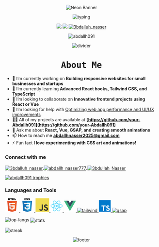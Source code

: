 <!-- Neon Header Banner -->
<p align="center">
  <img
    src="https://capsule-render.vercel.app/api?type=waving&height=220&color=0:0f0f0f,50:1a1a1a,100:0f0f0f&text=Abdalluh%20Nasser%20Ahmed%20Mansour&fontColor=39FF14&fontAlignY=35&desc=A%20Passionate%20Frontend%20Developer%20from%20Egypt&descAlignY=55&section=header"
    alt="Neon Banner"
  />
</p>

<!-- Typing intro with custom mono font -->
<p align="center">
  <img src="https://readme-typing-svg.demolab.com?font=JetBrains+Mono&pause=1200&center=true&vCenter=true&width=800&lines=Hi+%F0%9F%91%8B%2C+I'm+Abdalluh+Nasser+Ahmed+Mansour;Frontend+Developer+%7C+React+%7C+Vue+%7C+GSAP;I+build+smooth%2C+responsive+experiences"
       alt="typing" />
</p>

<!-- Quick stats badges (neon) -->
<p align="center">
  <img src="https://img.shields.io/badge/Focus-Frontend-39FF14?labelColor=111111&style=for-the-badge" />
  <img src="https://img.shields.io/badge/From-Egypt-39FF14?labelColor=111111&style=for-the-badge" />
  <a href="https://twitter.com/3bdalluh_nasser" target="blank">
    <img src="https://img.shields.io/twitter/follow/3bdalluh_nasser?style=for-the-badge&logo=twitter&labelColor=111111&color=39FF14&logoColor=39FF14" alt="3bdalluh_nasser" />
  </a>
</p>

<!-- View counter -->
<p align="center">
  <img src="https://komarev.com/ghpvc/?username=abdallh091&label=Profile%20views&color=39FF14&style=flat-square" alt="abdallh091" />
</p>

<!-- Glow divider -->
<p align="center">
  <img src="https://img.shields.io/badge/-_-111111?style=for-the-badge&logo=github&logoColor=39FF14&labelColor=111111&color=39FF14" alt="divider" />
</p>

<h1 align="center" style="font-family: JetBrains Mono, monospace;">About Me</h1>

- 🔭 I’m currently working on **Building responsive websites for small businesses and startups**  
- 🌱 I’m currently learning **Advanced React hooks, Tailwind CSS, and TypeScript**  
- 👯 I’m looking to collaborate on **Innovative frontend projects using React or Vue**  
- 🤝 I’m looking for help with [Optimizing web app performance and UI/UX improvements](https://linktr.ee/3bdalluh)  
- 👨‍💻 All of my projects are available at **[https://github.com/your-Abdallh091](https://github.com/your-Abdallh091)**  
- 💬 Ask me about **React, Vue, GSAP, and creating smooth animations**  
- 📫 How to reach me **abdallhnasser2025@gmail.com**  
- ⚡ Fun fact **I love experimenting with CSS art and animations!**

<!-- Socials (icons) -->
<h3 align="left">Connect with me</h3>
<p align="left">
  <a href="https://twitter.com/3bdalluh_nasser" target="blank">
    <img align="center" src="https://raw.githubusercontent.com/rahuldkjain/github-profile-readme-generator/master/src/images/icons/Social/twitter.svg" alt="3bdalluh_nasser" height="30" width="40" />
  </a>
  <a href="https://instagram.com/abdallh_nasser777" target="blank">
    <img align="center" src="https://raw.githubusercontent.com/rahuldkjain/github-profile-readme-generator/master/src/images/icons/Social/instagram.svg" alt="abdallh_nasser777" height="30" width="40" />
  </a>
  <a href="https://discord.gg/3bdullah_Nasser" target="blank">
    <img align="center" src="https://raw.githubusercontent.com/rahuldkjain/github-profile-readme-generator/master/src/images/icons/Social/discord.svg" alt="3bdullah_Nasser" height="30" width="40" />
  </a>
</p>

<!-- Trophy (neon frame) -->
<p align="left">
  <a href="https://github.com/ryo-ma/github-profile-trophy">
    <img src="https://github-profile-trophy.vercel.app/?username=abdallh091&theme=onestar&no-bg=true&no-frame=true&title=Commit,Issues,Followers,Stars,PullRequest&margin-w=8&margin-h=8" alt="abdallh091 trophies" />
  </a>
</p>

<!-- Languages & Tools (neon icons + your originals) -->
<h3 align="left">Languages and Tools</h3>
<p align="left">
  <a href="https://www.w3.org/html/" target="_blank" rel="noreferrer">
    <img src="https://raw.githubusercontent.com/devicons/devicon/master/icons/html5/html5-original-wordmark.svg" alt="html5" width="46" height="46" />
  </a>
  <a href="https://www.w3schools.com/css/" target="_blank" rel="noreferrer">
    <img src="https://raw.githubusercontent.com/devicons/devicon/master/icons/css3/css3-original-wordmark.svg" alt="css3" width="46" height="46" />
  </a>
  <a href="https://developer.mozilla.org/en-US/docs/Web/JavaScript" target="_blank" rel="noreferrer">
    <img src="https://raw.githubusercontent.com/devicons/devicon/master/icons/javascript/javascript-original.svg" alt="javascript" width="46" height="46" />
  </a>
  <!-- Optional extra tools (match your stack) -->
  <a href="https://react.dev" target="_blank" rel="noreferrer">
    <img src="https://raw.githubusercontent.com/devicons/devicon/master/icons/react/react-original.svg" alt="react" width="40" height="40" />
  </a>
  <a href="https://vuejs.org" target="_blank" rel="noreferrer">
    <img src="https://raw.githubusercontent.com/devicons/devicon/master/icons/vuejs/vuejs-original.svg" alt="vue" width="40" height="40" />
  </a>
  <a href="https://tailwindcss.com" target="_blank" rel="noreferrer">
    <img src="https://www.vectorlogo.zone/logos/tailwindcss/tailwindcss-icon.svg" alt="tailwind" width="40" height="40" />
  </a>
  <a href="https://www.typescriptlang.org" target="_blank" rel="noreferrer">
    <img src="https://raw.githubusercontent.com/devicons/devicon/master/icons/typescript/typescript-original.svg" alt="ts" width="40" height="40" />
  </a>
  <a href="https://greensock.com/gsap/" target="_blank" rel="noreferrer">
    <img src="https://raw.githubusercontent.com/gilbarbara/logos/master/logos/gsap.svg" alt="gsap" width="40" height="40" />
  </a>
</p>

<!-- Stats (neon-friendly themes) -->
<p align="left">
  <img align="left" src="https://github-readme-stats.vercel.app/api/top-langs?username=abdallh091&show_icons=true&locale=en&layout=compact&theme=chartreuse-dark&hide_border=true" alt="top-langs" />
</p>

<p>
  &nbsp;<img align="center" src="https://github-readme-stats.vercel.app/api?username=abdallh091&show_icons=true&locale=en&theme=chartreuse-dark&hide_border=true" alt="stats" />
</p>

<p>
  <img align="center" src="https://github-readme-streak-stats.herokuapp.com/?user=abdallh091&theme=chartreuse-dark&hide_border=true" alt="streak" />
</p>

<!-- Footer neon wave -->
<p align="center">
  <img
    src="https://capsule-render.vercel.app/api?type=waving&height=120&color=0:0f0f0f,50:1a1a1a,100:0f0f0f&section=footer&reversal=true"
    alt="footer"
  />
</p>